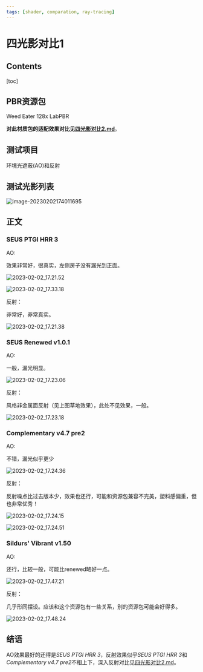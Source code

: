 ```yaml
---
tags: [shader, comparation, ray-tracing]
---
```




# 四光影对比1

## Contents

[toc]



## PBR资源包

Weed Eater 128x LabPBR

**对此材质包的适配效果对比见[四光影对比2.md](四光影对比2.md)**。



## 测试项目

环境光遮蔽(AO)和反射



## 测试光影列表

![image-20230202174011695](四光影对比1.assets/image-20230202174011695.png)

## 正文

### SEUS PTGI HRR 3

AO:

效果非常好，很真实，左侧房子没有漏光到正面。

![2023-02-02_17.21.52](四光影对比1.assets/2023-02-02_17.21.52.png)

![2023-02-02_17.33.18](四光影对比1.assets/2023-02-02_17.33.18.png)

反射：

非常好，非常真实。

![2023-02-02_17.21.38](四光影对比1.assets/2023-02-02_17.21.38.png)

### SEUS Renewed v1.0.1

AO:

一般，漏光明显。

![2023-02-02_17.23.06](四光影对比1.assets/2023-02-02_17.23.06.png)

反射：

风格非金属面反射（见上图草地效果），此处不见效果，一般。

![2023-02-02_17.23.18](四光影对比1.assets/2023-02-02_17.23.18.png)

### Complementary v4.7 pre2

AO: 

不错，漏光似乎更少

![2023-02-02_17.24.36](四光影对比1.assets/2023-02-02_17.24.36.png)

反射：

反射噪点比过去版本少，效果也还行，可能和资源包兼容不完美，塑料感偏重，但也非常优秀！

![2023-02-02_17.24.15](四光影对比1.assets/2023-02-02_17.24.15.png)

![2023-02-02_17.24.51](四光影对比1.assets/2023-02-02_17.24.51.png)

### Sildurs' Vibrant v1.50

AO:

还行，比较一般，可能比renewed略好一点。

![2023-02-02_17.47.21](四光影对比1.assets/2023-02-02_17.47.21.png)

反射：

几乎形同摆设。应该和这个资源包有一些关系，别的资源包可能会好得多。

![2023-02-02_17.48.24](四光影对比1.assets/2023-02-02_17.48.24.png)



## 结语

AO效果最好的还得是*SEUS PTGI HRR 3*，反射效果似乎*SEUS PTGI HRR 3*和*Complementary v4.7 pre2*不相上下，深入反射对比见[四光影对比2.md](四光影对比2.md)。
